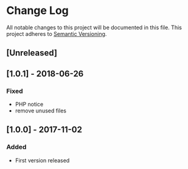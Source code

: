 # Change Log

All notable changes to this project will be documented in this file. 
This project adheres to [Semantic Versioning](http://semver.org/).


## [Unreleased]


## [1.0.1] - 2018-06-26
### Fixed
*  PHP notice
*  remove unused files


## [1.0.0] - 2017-11-02
### Added
- First version released
